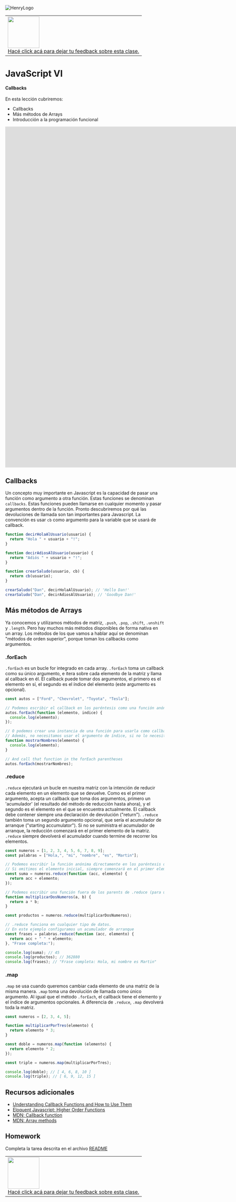 ![HenryLogo](https://henry-11ty-resources.s3.sa-east-1.amazonaws.com/Assets/logo-henry-white-lg.png)

<table class="hide" width="100%" style='table-layout:fixed;'>
  <tr>
    <td>
      <a href="https://airtable.com/shrSzEYT4idEFGB8d?prefill_clase=07-JS-VI">
        <img src="https://static.thenounproject.com/png/204643-200.png" width="100"/>
        <br>
        Hacé click acá para dejar tu feedback sobre esta clase.
      </a>
    </td>
  </tr>
</table>

# JavaScript VI

#### Callbacks

En esta lección cubriremos:

- Callbacks
- Más métodos de Arrays
- Introducción a la programación funcional

<div class="iframeContainer">
<iframe src="https://player.vimeo.com/video/425254623?h=45f224ce62&amp;badge=0&amp;autopause=0&amp;player_id=0&amp;app_id=58479" width="1920" height="1080" frameborder="0" allow="autoplay; fullscreen; picture-in-picture" allowfullscreen title="06 - JS VI - Callbacks"></iframe>
</div>

## Callbacks

Un concepto muy importante en Javascript es la capacidad de pasar una función como argumento a otra función. Estas funciones se denominan `callbacks`. Estas funciones pueden llamarse en cualquier momento y pasar argumentos dentro de la función. Pronto descubriremos por qué las devoluciones de llamada son tan importantes para Javascript. La convención es usar `cb` como argumento para la variable que se usará de callback.

```javascript
function decirHolaAlUsuario(usuario) {
  return "Hola " + usuario + "!";
}

function decirAdiosAlUsuario(usuario) {
  return "Adiós " + usuario + "!";
}

function crearSaludo(usuario, cb) {
  return cb(usuario);
}

crearSaludo("Dan", decirHolaAlUsuario); // 'Hello Dan!'
crearSaludo("Dan", decirAdiosAlUsuario); // 'Goodbye Dan!'
```

## Más métodos de Arrays

Ya conocemos y utilizamos métodos de matriz, `.push`, `.pop`, `.shift`, `.unshift` y `.length`. Pero hay muchos más métodos disponibles de forma nativa en un array. Los métodos de los que vamos a hablar aquí se denominan "métodos de orden superior", porque toman los callbacks como argumentos.

### **.forEach**

`.forEach` es un bucle for integrado en cada array. `.forEach` toma un callback como su único argumento, e itera sobre cada elemento de la matriz y llama al callback en él. El callback puede tomar dos argumentos, el primero es el elemento en sí, el segundo es el índice del elemento (este argumento es opcional).

```javascript
const autos = ["Ford", "Chevrolet", "Toyota", "Tesla"];

// Podemos escribir el callback en los paréntesis como una función anónima
autos.forEach(function (elemento, indice) {
  console.log(elemento);
});

// O podemos crear una instancia de una función para usarla como callback.
// Además, no necesitamos usar el argumento de índice, si no lo necesitas, no dudes en omitirlo.
function mostrarNombres(elemento) {
  console.log(elemento);
}

// And call that function in the forEach parentheses
autos.forEach(mostrarNombres);
```

### **.reduce**

`.reduce` ejecutará un bucle en nuestra matriz con la intención de reducir cada elemento en un elemento que se devuelve. Como es el primer argumento, acepta un callback que toma dos argumentos, primero un 'acumulador' (el resultado del método de reducción hasta ahora), y el segundo es el elemento en el que se encuentra actualmente. El callback debe contener siempre una declaración de devolución ("return"). `.reduce` también toma un segundo argumento opcional, que sería el acumulador de arranque ("starting accumulator"). Si no se suministra el acumulador de arranque, la reducción comenzará en el primer elemento de la matriz. `.reduce` siempre devolverá el acumulador cuando termine de recorrer los elementos.

```javascript
const numeros = [1, 2, 3, 4, 5, 6, 7, 8, 9];
const palabras = ["Hola,", "mi", "nombre", "es", "Martin"];

// Podemos escribir la función anónima directamente en los paréntesis de .reduce
// Si omitimos el elemento inicial, siempre comenzará en el primer elemento.
const suma = numeros.reduce(function (acc, elemento) {
  return acc + elemento;
});

// Podemos escribir una función fuera de los parents de .reduce (para usar varias veces más tarde)
function multiplicarDosNumeros(a, b) {
  return a * b;
}

const productos = numeros.reduce(multiplicarDosNumeros);

// .reduce funciona en cualquier tipo de datos.
// En este ejemplo configuramos un acumulador de arranque
const frases = palabras.reduce(function (acc, elemento) {
  return acc + " " + elemento;
}, "Frase completa:");

console.log(suma); // 45
console.log(productos); // 362880
console.log(frases); // "Frase completa: Hola, mi nombre es Martin"
```

### **.map**

`.map` se usa cuando queremos cambiar cada elemento de una matriz de la misma manera. `.map` toma una devolución de llamada como único argumento. Al igual que el método `.forEach`, el callback tiene el elemento y el índice de argumentos opcionales. A diferencia de `.reduce`, `.map` devolverá toda la matriz.

```javascript
const numeros = [2, 3, 4, 5];

function multiplicarPorTres(elemento) {
  return elemento * 3;
}

const doble = numeros.map(function (elemento) {
  return elemento * 2;
});

const triple = numeros.map(multiplicarPorTres);

console.log(doble); // [ 4, 6, 8, 10 ]
console.log(triple); // [ 6, 9, 12, 15 ]
```

## Recursos adicionales

- [Understanding Callback Functions and How to Use Them](http://javascriptissexy.com/understand-javascript-callback-functions-and-use-them/)
- [Eloquent Javascript: Higher Order Functions](https://eloquentjavascript.net/05_higher_order.html)
- [MDN: Callback function](https://developer.mozilla.org/en-US/docs/Glossary/Callback_function)
- [MDN: Array methods](https://developer.mozilla.org/en-US/docs/Web/JavaScript/Reference/Global_Objects/Array)

## Homework

Completa la tarea descrita en el archivo [README](https://github.com/soyHenry/Prep-Course/tree/main/07-JS-VI/homework)

<table class="hide" width="100%" style='table-layout:fixed;'>
  <tr>
    <td>
      <a href="https://airtable.com/shrSzEYT4idEFGB8d?prefill_clase=07-JS-VI">
        <img src="https://static.thenounproject.com/png/204643-200.png" width="100"/>
        <br>
        Hacé click acá para dejar tu feedback sobre esta clase.
      </a>
    </td>
  </tr>
</table>
